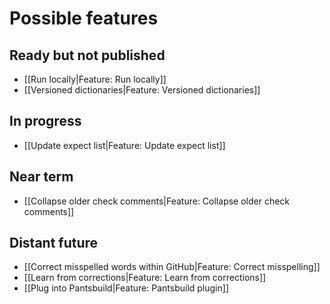 # Possible features

## Ready but not published
* [[Run locally|Feature: Run locally]]
* [[Versioned dictionaries|Feature: Versioned dictionaries]]

## In progress
* [[Update expect list|Feature: Update expect list]]

## Near term

* [[Collapse older check comments|Feature: Collapse older check comments]]

## Distant future

* [[Correct misspelled words within GitHub|Feature: Correct misspelling]]
* [[Learn from corrections|Feature: Learn from corrections]]
* [[Plug into Pantsbuild|Feature: Pantsbuild plugin]]